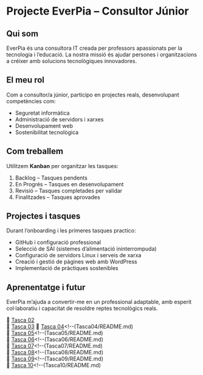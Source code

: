 # Projecte EverPia – Consultor Júnior

## Qui som
EverPia és una consultora IT creada per professors apassionats per la tecnologia i l’educació. La nostra missió és ajudar persones i organitzacions a créixer amb solucions tecnològiques innovadores.

## El meu rol
Com a consultor/a júnior, participo en projectes reals, desenvolupant competències com:
- Seguretat informàtica
- Administració de servidors i xarxes
- Desenvolupament web
- Sostenibilitat tecnològica

## Com treballem
Utilitzem **Kanban** per organitzar les tasques:
1. Backlog – Tasques pendents
2. En Progrés – Tasques en desenvolupament
3. Revisió – Tasques completades per validar
4. Finalitzades – Tasques aprovades

## Projectes i tasques
Durant l’onboarding i les primeres tasques practico:
- GitHub i configuració professional
- Selecció de SAI (sistemes d’alimentació ininterrompuda)
- Configuració de servidors Linux i serveis de xarxa
- Creació i gestió de pàgines web amb WordPress
- Implementació de pràctiques sostenibles

## Aprenentatge i futur
EverPia m’ajuda a convertir-me en un professional adaptable, amb esperit col·laboratiu i capacitat de resoldre reptes tecnològics reals.


📜 [Tasca 02](Tasca02/README.md)  
📜 [Tasca 03](Tasca03/README.md)
📜 [Tasca 04](MissatgeTascaEnDesenvolupament.md)<!--(Tasca04/README.md)  
📜 [Tasca 05](MissatgeTascaEnDesenvolupament.md)<!--(Tasca05/README.md)  
📜 [Tasca 06](MissatgeTascaEnDesenvolupament.md)<!--(Tasca06/README.md)  
📜 [Tasca 07](MissatgeTascaEnDesenvolupament.md)<!--(Tasca07/README.md)  
📜 [Tasca 08](MissatgeTascaEnDesenvolupament.md)<!--(Tasca08/README.md)  
📜 [Tasca 09](MissatgeTascaEnDesenvolupament.md)<!--(Tasca09/README.md)  
📜 [Tasca 10](MissatgeTascaEnDesenvolupament.md)<!--(Tasca10/README.md)